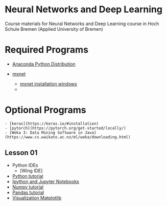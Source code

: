 # Neural Networks and Deep Learning
Course materials for Neural Networks and Deep Learning course in Hoch Schule Bremen (Applied University of Bremen)


# Required Programs

- [Anaconda Python Distribution](https://www.anaconda.com/distribution/)

- [mxnet](http://mxnet.incubator.apache.org/test/get_started/install.html)
    - [mxnet installation windows](http://mxnet.incubator.apache.org/test/get_started/windows_setup.html)
    - 


# Optional Programs

    - [keras](https://keras.io/#installation)
    - [pytorch](https://pytorch.org/get-started/locally/) 
    - [Weka 3: Data Mining Software in Java](https://www.cs.waikato.ac.nz/ml/weka/downloading.html)


## Lesson 01

- Python IDEs
    - [Wing IDE]
- [Python tutorial](python-introduction.md)
- [Ipython and Jupyter Notebooks](https://jakevdp.github.io/PythonDataScienceHandbook/01.00-ipython-beyond-normal-python.html)
- [Numpy tutorial](https://jakevdp.github.io/PythonDataScienceHandbook/02.00-introduction-to-numpy.html)
- [Pandas tutorial](https://jakevdp.github.io/PythonDataScienceHandbook/03.00-introduction-to-pandas.html)
- [Visualization Matplotlib](https://jakevdp.github.io/PythonDataScienceHandbook/04.00-introduction-to-matplotlib.html)